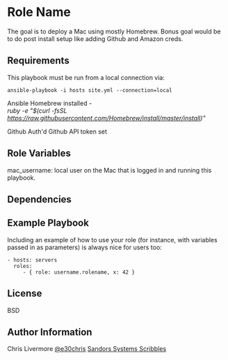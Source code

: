 Role Name
=========

The goal is to deploy a Mac using mostly Homebrew.  Bonus goal would be to do post install setup like adding Github and Amazon creds.

Requirements
------------

This playbook must be run from a local connection via:

```
ansible-playbook -i hosts site.yml --connection=local
```

Ansible
Homebrew installed -   
  _ruby -e "$(curl -fsSL https://raw.githubusercontent.com/Homebrew/install/master/install)"_
  
Github Auth'd
Github API token set

Role Variables
--------------

mac_username: local user on the Mac that is logged in and running this playbook.


Dependencies
------------



Example Playbook
----------------

Including an example of how to use your role (for instance, with variables passed in as parameters) is always nice for users too:

    - hosts: servers
      roles:
         - { role: username.rolename, x: 42 }

License
-------

BSD

Author Information
------------------

Chris Livermore
[@e30chris](https://twitter.com/e30chris)
[Sandors Systems Scribbles](http://sandorsscribbl.es/)
